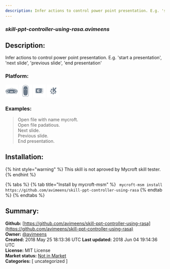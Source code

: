 ```yaml
---
description: Infer actions to control power point presentation. E.g. 'start a presentation', 'next slide', 'previ
---
```


### _skill-ppt-controller-using-rasa.avimeens_  
## Description:  
Infer actions to control power point presentation. E.g. 'start a presentation', 'next slide', 'previous slide', 'end presentation'  
  
### Platform:  
 ![Mark I](../.gitbook/assets/mark-1-icon.png)  ![Mark II](../.gitbook/assets/mark-2-icon.png)  ![Picroft](../.gitbook/assets/picroft-icon.png)  ![plasmoid](../.gitbook/assets/kde.png)   
### Examples:  
> Open file with name mycroft.  
> Open file padatious.  
> Next slide.  
> Previous slide.  
> End presentation.  
  
## Installation:  
{% hint style="warning" %}
This skill is not aproved by Mycroft skill tester.
{% endhint %}
    
{% tabs %}
{% tab title="Install by mycroft-msm" %}
``` mycroft-msm install https://github.com/avimeens/skill-ppt-controller-using-rasa```
{% endtab %}
  {% endtabs %}
    
## Summary:  
**Github:** [https://github.com/avimeens/skill-ppt-controller-using-rasa](https://github.com/avimeens/skill-ppt-controller-using-rasa)  
**Owner:** [@avimeens](https://github.com/avimeens)  
**Created:** 2018 May 25 18:13:36 UTC  **Last updated:** 2018 Jun 04 19:14:36 UTC  
**License:** MIT License  
**Market status:** [Not in Market](https://market.mycroft.ai/skill/)  
**Categories:** [ uncategorized ]   
